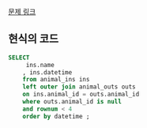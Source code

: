 [문제 링크](https://programmers.co.kr/learn/courses/30/lessons/59044)  

## 현식의 코드
```sql
SELECT 
     ins.name
    , ins.datetime 
    from animal_ins ins 
    left outer join animal_outs outs
    on ins.animal_id = outs.animal_id
    where outs.animal_id is null
    and rownum < 4
    order by datetime ;
```